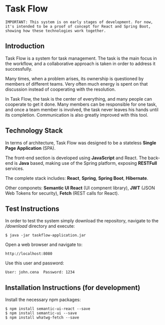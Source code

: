 # Task Flow

```
IMPORTANT: This system is on early stages of development. For now, it's intended to be a proof of concept for React and Spring Boot, showing how these technologies work together.
```

## Introduction
Task Flow is a system for task management. The task is the main focus in the workflow, and a collaborative approach is taken in order to address it successfully.

Many times, when a problem arises, its ownership is questioned by members of different teams. Very often much energy is spent on that discussion instead of cooperating with the resolution.

In Task Flow, the task is the center of everything, and many people can cooperate to get it done. Many members can be responsible for one task, and once a team member is involved, the task never leaves his hands until its completion. Communication is also greatly improved with this tool.

## Technology Stack
In terms of architecture, Task Flow was designed to be a stateless **Single Page Application** (SPA).

The front-end section is developed using **JavaScript** and React. The back-end is **Java** based, making use of the Spring platform, exposing **RESTFull** services.

The complete stack includes: **React**, **Spring**, **Spring Boot**, **Hibernate**.

Other componets: **Semantic UI React** (UI compnent library), **JWT** (JSON Web Tokens for security), **Fetch** (REST calls for React).

## Test Instructions

In order to test the system simply download the repository, navigate to the */download* directory and execute:
```
$ java -jar taskflow-application.jar
```

Open a web browser and navigate to:
```
http://localhost:8080
```

Use this user and password:
```
User: john.cena  Password: 1234
```

## Installation Instructions (for development)

Install the necessary npm packages:
```
$ npm install semantic-ui-react --save
$ npm install semantic-ui --save
$ npm install whatwg-fetch --save
```

